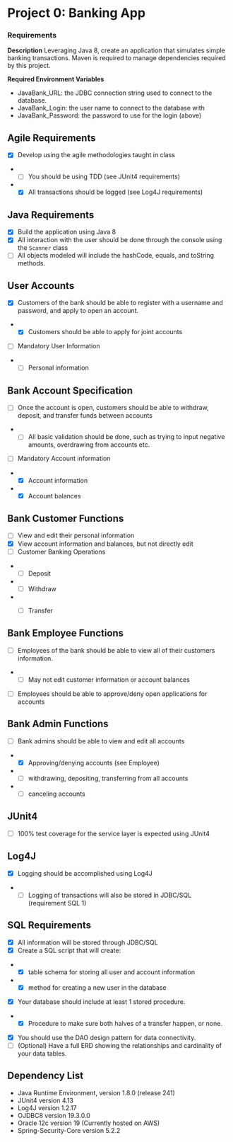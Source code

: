 # Project 0: Banking App

### Requirements

**Description**
Leveraging Java 8, create an application that simulates simple banking transactions.
Maven is required to manage dependencies required by this project.

**Required Environment Variables**
- JavaBank_URL: the JDBC connection string used to connect to the database.
- JavaBank_Login: the user name to connect to the database with
- JavaBank_Password: the password to use for the login (above)

## Agile Requirements
- [x] Develop using the agile methodologies taught in class
- - [ ] You should be using TDD (see JUnit4 requirements)
- - [x] All transactions should be logged (see Log4J requirements)

## Java Requirements
- [x]	Build the application using Java 8
- [x]	All interaction with the user should be done through the console using the `Scanner` class
- [ ]   All objects modeled will include the hashCode, equals, and toString methods.

## User Accounts
- [x]	Customers of the bank should be able to register with a username and password, and apply to open an account.
- - [x] Customers should be able to apply for joint accounts
- [ ] Mandatory User Information
- - [ ] Personal information

## Bank Account Specification
- [ ]	Once the account is open, customers should be able to withdraw, deposit, and transfer funds between accounts
- - [ ] All basic validation should be done, such as trying to input negative amounts, overdrawing from accounts etc.
- [ ] Mandatory Account information
- - [x] Account information
- - [x] Account balances

## Bank Customer Functions
- [ ] View and edit their personal information
- [x] View account information and balances, but not directly edit
- [ ] Customer Banking Operations
- - [ ]  Deposit
- - [ ]  Withdraw
- - [ ]  Transfer


## Bank Employee Functions
- [ ]	Employees of the bank should be able to view all of their customers information.
- - [ ] May not edit customer information or account balances
- [ ]	Employees should be able to approve/deny open applications for accounts

## Bank Admin Functions
- [ ]	Bank admins should be able to view and edit all accounts
- - [x] Approving/denying accounts (see Employee)
- - [ ] withdrawing, depositing, transferring from all accounts
- - [ ] canceling accounts

## JUnit4
- [ ]	100% test coverage for the service layer is expected using JUnit4

## Log4J
- [x]	Logging should be accomplished using Log4J
- - [ ] Logging of transactions will also be stored in JDBC/SQL (requirement SQL 1)

## SQL Requirements
- [x] All information will be stored through JDBC/SQL
- [x] Create a SQL script that will create:
- - [x] table schema for storing all user and account information
- - [x] method for creating a new user in the database
- [x] Your database should include at least 1 stored procedure.
- - [x] Procedure to make sure both halves of a transfer happen, or none.
- [x] You should use the DAO design pattern for data connectivity.
- [ ] (Optional) Have a full ERD showing the relationships and cardinality of your data tables.

## Dependency List
* Java Runtime Environment, version 1.8.0 (release 241)
* JUnit4 version 4.13
* Log4J version 1.2.17
* OJDBC8 version 19.3.0.0
* Oracle 12c version 19  (Currently hosted on AWS)
* Spring-Security-Core version 5.2.2
